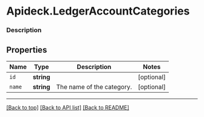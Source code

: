 # Apideck.LedgerAccountCategories

### Description

## Properties
Name | Type | Description | Notes
------------ | ------------- | ------------- | -------------
`id` | **string** |  | [optional] 
`name` | **string** | The name of the category. | [optional] 





---

[[Back to top]](#) [[Back to API list]](../../../../README.md#documentation-for-api-endpoints) [[Back to README]](../../../../README.md)


